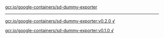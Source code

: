[gcr.io/google-containers/sd-dummy-exporter](https://hub.docker.com/r/anjia0532/sd-dummy-exporter/tags/) 

----
[gcr.io/google-containers/sd-dummy-exporter:v0.2.0 √](https://hub.docker.com/r/anjia0532/sd-dummy-exporter/tags/)

[gcr.io/google-containers/sd-dummy-exporter:v0.1.0 √](https://hub.docker.com/r/anjia0532/sd-dummy-exporter/tags/)

